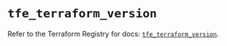 # `tfe_terraform_version`

Refer to the Terraform Registry for docs: [`tfe_terraform_version`](https://registry.terraform.io/providers/hashicorp/tfe/0.67.0/docs/resources/terraform_version).
